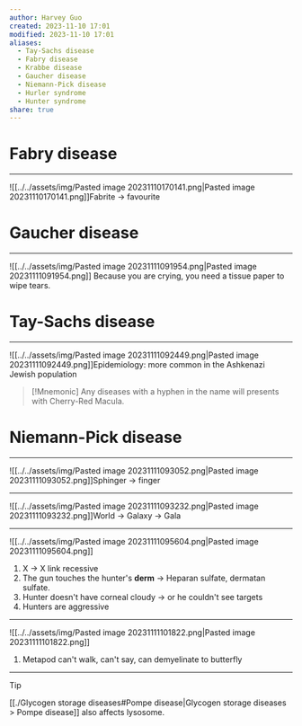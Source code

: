 ```yaml
---
author: Harvey Guo
created: 2023-11-10 17:01
modified: 2023-11-10 17:01
aliases:
  - Tay-Sachs disease
  - Fabry disease
  - Krabbe disease
  - Gaucher disease
  - Niemann-Pick disease
  - Hurler syndrome
  - Hunter syndrome
share: true
---
```

# Fabry disease
---
![[../../assets/img/Pasted image 20231110170141.png|Pasted image 20231110170141.png]]Fabrite -> favourite

# Gaucher disease
---
![[../../assets/img/Pasted image 20231111091954.png|Pasted image 20231111091954.png]] Because you are crying, you need a tissue paper to wipe tears.

# Tay-Sachs disease
---
![[../../assets/img/Pasted image 20231111092449.png|Pasted image 20231111092449.png]]Epidemiology: more common in the Ashkenazi Jewish population
>[!Mnemonic] 
>Any diseases with a hyphen in the name will presents with Cherry-Red Macula.

# Niemann-Pick disease
---
![[../../assets/img/Pasted image 20231111093052.png|Pasted image 20231111093052.png]]Sphinger -> finger

---
![[../../assets/img/Pasted image 20231111093232.png|Pasted image 20231111093232.png]]World -> Galaxy -> Gala

---
![[../../assets/img/Pasted image 20231111095604.png|Pasted image 20231111095604.png]]
1. X -> X link recessive
2. The gun touches the hunter's **derm** -> Heparan sulfate, dermatan sulfate.
3. Hunter doesn't have corneal cloudy -> or he couldn't see targets
4. Hunters are aggressive

---
![[../../assets/img/Pasted image 20231111101822.png|Pasted image 20231111101822.png]]
1. Metapod can't walk, can't say, can demyelinate to butterfly

---
>[!tip] 
>[[./Glycogen storage diseases#Pompe disease|Glycogen storage diseases > Pompe disease]] also affects lysosome.